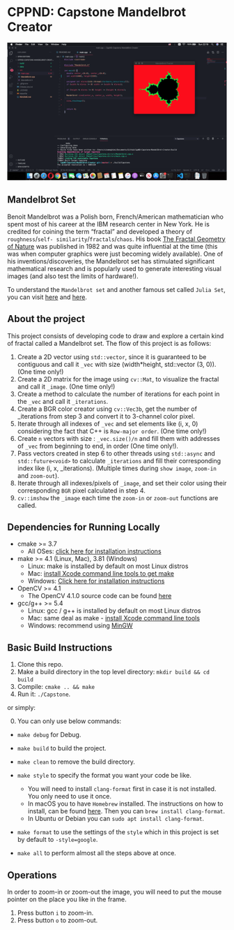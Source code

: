 # CPPND: Capstone Mandelbrot Creator
<img src="data/Mandelbrot_Creator.png"/>

## Mandelbrot Set
Benoit Mandelbrot was a Polish born, French/American mathematician who spent most of his career at the IBM research center in New York. He is credited for coining the term “fractal” and developed a theory of `roughness`/`self- similarity`/`fractals`/`chaos`. His book [The Fractal Geometry of Nature](https://www.amazon.com/Fractal-Geometry-Nature-Benoit-Mandelbrot/dp/0716711869) was published in 1982 and was quite influential at the time (this was when computer graphics were just becoming widely available). One of his inventions/discoveries, the Mandelbrot set has stimulated significant mathematical research and is popularly used to generate interesting visual images (and also test the limits of hardware!). 

To understand the `Mandelbrot set` and another famous set called `Julia Set`, you can visit [here](http://www.math.uchicago.edu/~may/VIGRE/VIGRE2009/REUPapers/Avalos-Bock.pdf) and [here](http://sites.science.oregonstate.edu/~koslickd/Mandelbrot.pdf).

## About the project
This project consists of developing code to draw and explore a certain kind of fractal called a Mandelbrot set. The flow of this project is as follows:

1. Create a 2D vector using `std::vector`, since it is guaranteed to be contiguous and call it `_vec` with size (width*height, std::vector<int> (3, 0)). (One time only!)
2. Create a 2D matrix for the image using `cv::Mat`, to visualize the fractal and call it `_image`. (One time only!)
3. Create a method to calculate the number of iterations for each point in the `_vec` and call it `_iterations`.
4. Create a BGR color creator using `cv::Vec3b`, get the number of _iterations from step 3 and convert it to 3-channel color pixel.
5. Iterate through all indexes of `_vec` and set elements like (i, x, 0) considering the fact that C++ is `Row-major order`. (One time only!) 
6. Create `n` vectors with size : `_vec.size()/n` and fill them with addresses of `_vec` from beginning to end, in order (One time only!). 
7. Pass vectors created in step 6 to other threads using `std::async` and `std::future<void>` to calculate `_iterations` and fill their corresponding index like (i, x, _iterations). (Multiple times during `show image`, `zoom-in` and `zoom-out`).
8. Iterate through all indexes/pixels of `_image`, and set their color using their corresponding `BGR` pixel calculated in step 4.
9. `cv::imshow` the `_image` each time the `zoom-in` or `zoom-out` functions are called.


## Dependencies for Running Locally
* cmake >= 3.7
  * All OSes: [click here for installation instructions](https://cmake.org/install/)
* make >= 4.1 (Linux, Mac), 3.81 (Windows)
  * Linux: make is installed by default on most Linux distros
  * Mac: [install Xcode command line tools to get make](https://developer.apple.com/xcode/features/)
  * Windows: [Click here for installation instructions](http://gnuwin32.sourceforge.net/packages/make.htm)
* OpenCV >= 4.1
  * The OpenCV 4.1.0 source code can be found [here](https://github.com/opencv/opencv/tree/4.1.0)
* gcc/g++ >= 5.4
  * Linux: gcc / g++ is installed by default on most Linux distros
  * Mac: same deal as make - [install Xcode command line tools](https://developer.apple.com/xcode/features/)
  * Windows: recommend using [MinGW](http://www.mingw.org/)

## Basic Build Instructions

1. Clone this repo.
2. Make a build directory in the top level directory: `mkdir build && cd build`
3. Compile: `cmake .. && make`
4. Run it: `./Capstone`.

or simply:

0. You can only use below commands:
* `make debug` for Debug.
* `make build` to build the project.
* `make clean` to remove the build directory.
* `make style` to specify the format you want your code be like.
  * You will need to install `clang-format` first in case it is not installed. You only need to use it once.
  * In macOS you to have `Homebrew` installed. The instructions on how to install, can be found [here](https://brew.sh). Then you can `brew install clang-format`.
  * In Ubuntu or Debian you can `sudo apt install clang-format`.

* `make format` to use the settings of the `style` which in this project is set by default to `-style=google`.
* `make all` to perform almost all the steps above at once.

## Operations
In order to zoom-in or zoom-out the image, you will need to put the mouse pointer on the place you like in the frame.
1. Press button `i` to zoom-in.
2. Press button `o` to zoom-out.


